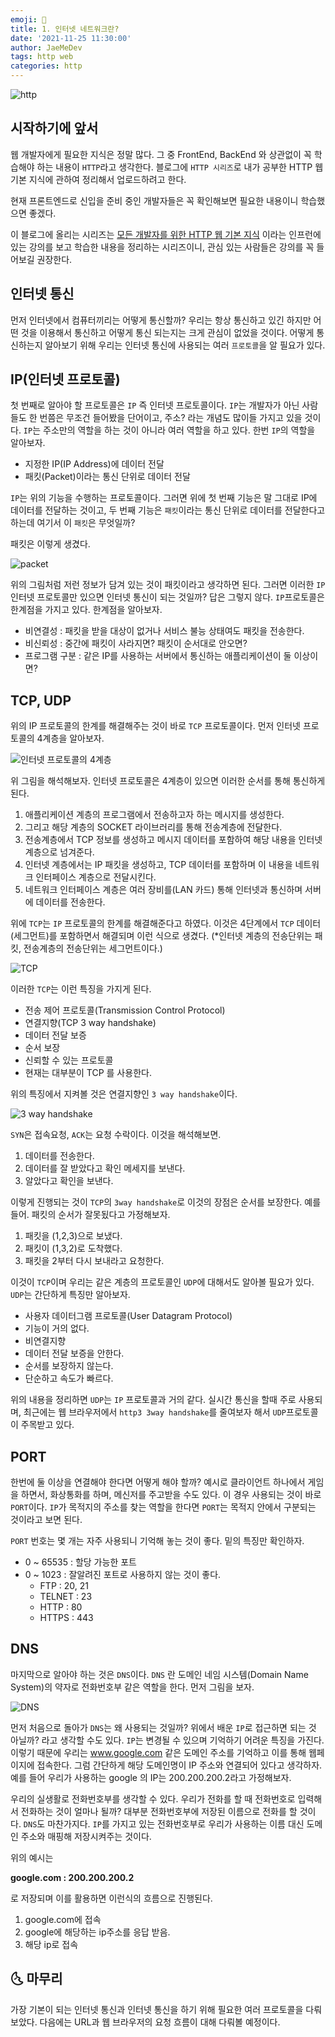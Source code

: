 ```yaml
---
emoji: 🦋
title: 1. 인터넷 네트워크란?
date: '2021-11-25 11:30:00'
author: JaeMeDev
tags: http web
categories: http
---
```


![http](img/http.png)

## 시작하기에 앞서

웹 개발자에게 필요한 지식은 정말 많다. 그 중 FrontEnd, BackEnd 와 상관없이 꼭 학습해야 하는 내용이 `HTTP`라고 생각한다.
블로그에 `HTTP 시리즈`로 내가 공부한 HTTP 웹 기본 지식에 관하여 정리해서 업로드하려고 한다.

현재 프론트엔드로 신입을 준비 중인 개발자들은 꼭 확인해보면 필요한 내용이니 학습했으면 좋겠다.

이 블로그에 올리는 시리즈는 [모든 개발자를 위한 HTTP 웹 기본 지식](https://www.inflearn.com/course/http-%EC%9B%B9-%EB%84%A4%ED%8A%B8%EC%9B%8C%ED%81%AC) 이라는 인프런에 있는 강의를 보고
학습한 내용을 정리하는 시리즈이니, 관심 있는 사람들은 강의를 꼭 들어보길 권장한다.

## 인터넷 통신

먼저 인터넷에서 컴퓨터끼리는 어떻게 통신할까? 우리는 항상 통신하고 있긴 하지만 어떤 것을 이용해서 통신하고 어떻게
통신 되는지는 크게 관심이 없었을 것이다. 어떻게 통신하는지 알아보기 위해 우리는 인터넷 통신에 사용되는 여러 `프로토콜`을 알 필요가 있다.

## IP(인터넷 프로토콜)

첫 번째로 알아야 할 프로토콜은 `IP` 즉 인터넷 프로토콜이다. `IP`는 개발자가 아닌 사람들도 한 번쯤은 무조건 들어봤을 단어이고,
주소? 라는 개념도 많이들 가지고 있을 것이다. `IP`는 주소만의 역할을 하는 것이 아니라 여러 역할을 하고 있다. 한번 `IP`의 역할을 알아보자.

- 지정한 IP(IP Address)에 데이터 전달
- 패킷(Packet)이라는 통신 단위로 데이터 전달

`IP`는 위의 기능을 수행하는 프로토콜이다. 그러면 위에 첫 번째 기능은 말 그대로 IP에 데이터를 전달하는 것이고, 두 번째 기능은 `패킷`이라는 통신 단위로 데이터를 전달한다고 하는데 여기서 이 `패킷`은 무엇일까?

패킷은 이렇게 생겼다.

![packet](img/packet.png)

위의 그림처럼 저런 정보가 담겨 있는 것이 패킷이라고 생각하면 된다. 그러면 이러한 `IP` 인터넷 프로토콜만 있으면 인터넷 통신이 되는 것일까? 
답은 그렇지 않다. `IP`프로토콜은 한계점을 가지고 있다. 한계점을 알아보자.

- 비연결성 : 패킷을 받을 대상이 없거나 서비스 불능 상태여도 패킷을 전송한다.
- 비신뢰성 : 중간에 패킷이 사라지면? 패킷이 순서대로 안오면?
- 프로그램 구분 : 같은 IP를 사용하는 서버에서 통신하는 애플리케이션이 둘 이상이면?

## TCP, UDP

위의 IP 프로토콜의 한계를 해결해주는 것이 바로 `TCP` 프로토콜이다. 먼저 인터넷 프로토콜의 4계층을 알아보자.

![인터넷 프로토콜의 4계층](img/protocol_stack.png)

위 그림을 해석해보자. 인터넷 프로토콜은 4계층이 있으면 이러한 순서를 통해 통신하게 된다.
1. 애플리케이션 계층의 프로그램에서 전송하고자 하는 메시지를 생성한다.
2. 그리고 해당 계층의 SOCKET 라이브러리를 통해 전송계층에 전달한다.
3. 전송계층에서 TCP 정보를 생성하고 메시지 데이터를 포함하여 해당 내용을 인터넷 계층으로 넘겨준다.
4. 인터넷 계층에서는 IP 패킷을 생성하고, TCP 데이터를 포함하며 이 내용을 네트워크 인터페이스 계층으로 전달시킨다.
5. 네트워크 인터페이스 계층은 여러 장비를(LAN 카드) 통해 인터넷과 통신하며 서버에 데이터를 전송한다.

위에 `TCP`는 `IP` 프로토콜의 한계를 해결해준다고 하였다. 이것은 4단계에서 `TCP` 데이터(세그먼트)를 포함하면서 해결되며 이런 식으로
생겼다. (*인터넷 계층의 전송단위는 패킷, 전송계층의 전송단위는 세그먼트이다.)

![TCP](img/tcp.png)

이러한 `TCP`는 이런 특징을 가지게 된다.
- 전송 제어 프로토콜(Transmission Control Protocol)
- 연결지향(TCP 3 way handshake)
- 데이터 전달 보증
- 순서 보장
- 신뢰할 수 있는 프로토콜
- 현재는 대부분이 TCP 를 사용한다.

위의 특징에서 지켜볼 것은 연결지향인 `3 way handshake`이다.

![3 way handshake](img/3way.png)

`SYN`은 접속요청, `ACK`는 요청 수락이다. 이것을 해석해보면.
1. 데이터를 전송한다.
2. 데이터를 잘 받았다고 확인 메세지를 보낸다.
3. 알았다고 확인을 보낸다. 

이렇게 진행되는 것이 `TCP`의 `3way handshake`로 이것의 장점은 순서를 보장한다. 예를 들어. 패킷의 순서가 잘못됬다고 가정해보자.
1. 패킷을 (1,2,3)으로 보냈다.
2. 패킷이 (1,3,2)로 도착했다.
3. 패킷을 2부터 다시 보내라고 요청한다.

이것이 `TCP`이며 우리는 같은 계층의 프로토콜인 `UDP`에 대해서도 알아볼 필요가 있다. `UDP`는 간단하게 특징만 알아보자.

- 사용자 데이터그램 프로토콜(User Datagram Protocol)
- 기능이 거의 없다.
- 비연결지향
- 데이터 전달 보증을 안한다.
- 순서를 보장하지 않는다.
- 단순하고 속도가 빠르다.

위의 내용을 정리하면 `UDP`는 `IP` 프로토콜과 거의 같다. 실시간 통신을 할때 주로 사용되며, 
최근에는 웹 브라우저에서 `http3 3way handshake`를 줄여보자 해서 `UDP`프로토콜이 주목받고 있다.

## PORT

한번에 둘 이상을 연결해야 한다면 어떻게 해야 할까? 예시로 클라이언트 하나에서 게임을 하면서, 화상통화를 하며, 메신저를 주고받을 수도 있다.
이 경우 사용되는 것이 바로 `PORT`이다. `IP`가 목적지의 주소를 찾는 역할을 한다면 `PORT`는 목적지 안에서 구분되는 것이라고 보면 된다.

`PORT` 번호는 몇 개는 자주 사용되니 기억해 놓는 것이 좋다. 밑의 특징만 확인하자.
- 0 ~ 65535 : 할당 가능한 포트
- 0 ~ 1023 : 잘알려진 포트로 사용하지 않는 것이 좋다.
    - FTP : 20, 21
    - TELNET : 23
    - HTTP : 80
    - HTTPS : 443

## DNS

마지막으로 알아야 하는 것은 `DNS`이다. `DNS` 란 도메인 네임 시스템(Domain Name System)의 약자로 전화번호부 같은
역할을 한다. 먼저 그림을 보자.

![DNS](img/dns.png)

먼저 처음으로 돌아가 `DNS`는 왜 사용되는 것일까? 위에서 배운 `IP`로 접근하면 되는 것 아닐까? 라고 생각할 수도 있다.
`IP`는 변경될 수 있으며 기억하기 어려운 특징을 가진다. 이렇기 때문에 우리는 www.google.com 같은 도메인 주소를 기억하고 이를 통해 웹페이지에 접속한다.
그럼 간단하게 해당 도메인명이 IP 주소와 연결되어 있다고 생각하자. 예를 들어 우리가 사용하는 google 의 IP는 200.200.200.2라고 가정해보자.

우리의 실생활로 전화번호부를 생각할 수 있다. 우리가 전화를 할 때 전화번호로 입력해서 전화하는 것이 얼마나 될까? 대부분 전화번호부에 저장된 이름으로 전화를 할 것이다. `DNS`도 마찬가지다. `IP`를 가지고 있는 전화번호부로 우리가 사용하는 이름 대신 도메인 주소와 매핑해 저장시켜주는 것이다. 

위의 예시는 

<b>google.com : 200.200.200.2</b>

로 저장되며 이를 활용하면 이런식의 흐름으로 진행된다.

1. google.com에 접속
2. google에 해당하는 ip주소를 응답 받음.
3. 해당 ip로 접속

## 🌜 마무리

가장 기본이 되는 인터넷 통신과 인터넷 통신을 하기 위해 필요한 여러 프로토콜을 다뤄보았다. 다음에는
URL과 웹 브라우저의 요청 흐름이 대해 다뤄볼 예정이다.

<br/>